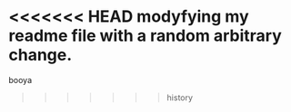 <<<<<<< HEAD
modyfying my readme file with a random arbitrary change.
=======
booya
>>>>>>> history
